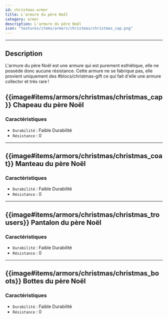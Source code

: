 ```yaml
---
id: christmas-armor
title: L'armure du père Noël
category: armor
description: L'armure du père Noël
icon: "textures/items/armors/christmas/christmas_cap.png"
---
```

___

## Description 

L'armure du père Noël est une armure qui est purement esthétique, elle ne possède donc aucune résistance. Cette armure ne se fabrique pas, elle provient uniquement des #blocs/christmas-gift ce qui fait d'elle une armure collector et très rare !

## {{image#items/armors/christmas/christmas_cap}} Chapeau du père Noël

### Caractéristiques

- ``Durabilité`` : Faible Durabilité
- ``Résistance`` : 0
---

## {{image#items/armors/christmas/christmas_coat}} Manteau du père Noël

### Caractéristiques

- ``Durabilité`` : Faible Durabilité
- ``Résistance`` : 0
---

## {{image#items/armors/christmas/christmas_trousers}} Pantalon du père Noël

### Caractéristiques

- ``Durabilité`` : Faible Durabilité
- ``Résistance`` : 0
---

## {{image#items/armors/christmas/christmas_boots}} Bottes du père Noël

### Caractéristiques

- ``Durabilité`` : Faible Durabilité
- ``Résistance`` : 0
